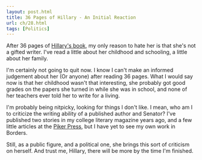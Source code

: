 ```yaml
---
layout: post.html
title: 36 Pages of Hillary - An Initial Reaction
url: ch/28.html
tags: [Politics]
---
```

After 36 pages of [Hillary's book](http://www.amazon.com/gp/product/0743222245/qid=1152410585/sr=2-2/ref=pd_bbs_b_2_2/002-1204008-6040823?s=books&v=glance&n=283155), my only reason to hate her is that she's not a gifted writer. I've read a little about her childhood and schooling, a little about her family.

I'm certainly not going to quit now. I know I can't make an informed judgement about her (Or anyone) after reading 36 pages. What I would say now is that her childhood wasn't that interesting, she probably got good grades on the papers she turned in while she was in school, and none of her teachers ever told her to write for a living.

I'm probably being nitpicky, looking for things I don't like. I mean, who am I to criticize the writing ability of a published author and Senator? I've published two stories in my college literary magazine years ago, and a few little articles at the [Piker Press](http://www.pikerpress.com/index.cfm), but I have yet to see my own work in Borders.

Still, as a public figure, and a political one, she brings this sort of criticism on herself. And trust me, Hillary, there will be more by the time I'm finished.
